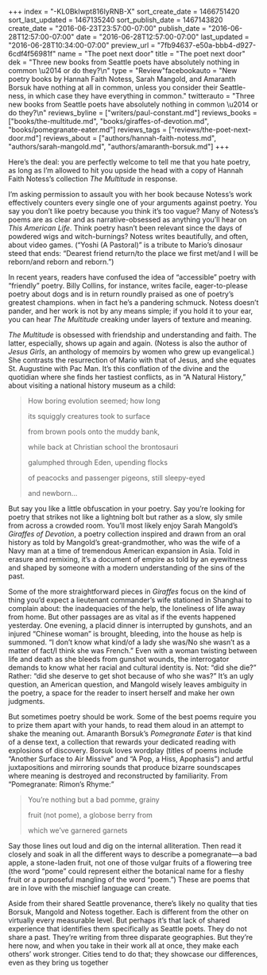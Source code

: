 +++
index = "-KL0BkIwpt816IyRNB-X"
sort_create_date = 1466751420
sort_last_updated = 1467135240
sort_publish_date = 1467143820
create_date = "2016-06-23T23:57:00-07:00"
publish_date = "2016-06-28T12:57:00-07:00"
date = "2016-06-28T12:57:00-07:00"
last_updated = "2016-06-28T10:34:00-07:00"
preview_url = "7fb94637-e50a-bbb4-d927-6cdf4f56981f"
name = "The poet next door"
title = "The poet next door"
dek = "Three new books from Seattle poets have absolutely nothing in common \u2014 or do they?\n"
type = "Review"facebookauto = "New poetry books by Hannah Faith Notess, Sarah Mangold, and Amaranth Borsuk have nothing at all in common, unless you consider their Seattle-ness, in which case they have everything in common."
twitterauto = "Three new books from Seattle poets have absolutely nothing in common \u2014 or do they?\n"
reviews_byline = ["writers/paul-constant.md"]
reviews_books = ["books/the-multitude.md", "books/giraffes-of-devotion.md", "books/pomegranate-eater.md"]
reviews_tags = ["reviews/the-poet-next-door.md"]
reviews_about = ["authors/hannah-faith-notess.md", "authors/sarah-mangold.md", "authors/amaranth-borsuk.md"]
+++

Here’s the deal: you are perfectly welcome to tell me that you hate poetry, as long as I’m allowed to hit you upside the head with a copy of Hannah Faith Notess’s collection *The Multitude* in response. 

I’m asking permission to assault you with her book because Notess’s work effectively counters every single one of your arguments against poetry. You say you don’t like poetry because you think it’s too vague? Many of Notess’s poems are as clear and as narrative-obsessed as anything you’ll hear on *This American Life*. Think poetry hasn’t been relevant since the days of powdered wigs and witch-burnings? Notess writes beautifully, and often, about video games. (“Yoshi (A Pastoral)” is a tribute to Mario’s dinosaur steed that ends: “Dearest friend return/to the place we first met/and I will be reborn/and reborn and reborn.”)

In recent years, readers have confused the idea of “accessible” poetry with “friendly” poetry. Billy Collins, for instance, writes facile, eager-to-please poetry about dogs and is in return roundly praised as one of poetry’s greatest champions. when in fact he’s a pandering schmuck. Notess doesn’t pander, and her work is not by any means simple; if you hold it to your ear, you can hear *The Multitude* creaking under layers of texture and meaning. 

*The Multitude* is obsessed with friendship and understanding and faith. The latter, especially, shows up again and again. (Notess is also the author of *Jesus Girls*, an anthology of memoirs by women who grew up evangelical.) She contrasts the resurrection of Mario with that of Jesus, and she equates St. Augustine with Pac Man. It’s this conflation of the divine and the quotidian where she finds her tastiest conflicts, as in “A Natural History,” about visiting a national history museum as a child:

<blockquote><p>How boring evolution seemed; how long</p>
<p>its squiggly creatures took to surface</p>
<p>from brown pools onto the muddy bank,</p>
<p>while back at Christian school the brontosauri</p>
<p>galumphed through Eden, upending flocks</p>
<p>of peacocks and passenger pigeons, still sleepy-eyed</p>
<p>and newborn…</p></blockquote>

<div class="break"></div>

But say you like a little obfuscation in your poetry. Say you’re looking for poetry that strikes not like a lightning bolt but rather as a slow, sly smile from across a crowded room. You’ll most likely enjoy Sarah Mangold’s *Giraffes of Devotion*, a poetry collection inspired and drawn from an oral history as told by Mangold’s great-grandmother, who was the wife of a Navy man at a time of tremendous American expansion in Asia. Told in erasure and remixing, it’s a document of empire as told by an eyewitness and shaped by someone with a modern understanding of the sins of the past.

Some of the more straightforward pieces in *Giraffes* focus on the kind of thing you’d expect a lieutenant commander’s wife stationed in Shanghai to complain about: the inadequacies of the help, the loneliness of life away from home. But other passages are as vital as if the events happened yesterday. One evening, a placid dinner is interrupted by gunshots, and an injured “Chinese woman” is brought, bleeding, into the house as help is summoned. “I don’t know what kind/of a lady she was/No she wasn’t as a matter of fact/I think she was French.” Even with a woman twisting between life and death as she bleeds from gunshot wounds, the interrogator demands to know what her racial and cultural identity is. Not: “did she die?” Rather: “did she deserve to get shot because of who she was?”  It’s an ugly question, an American question, and Mangold wisely leaves ambiguity in the poetry, a space for the reader to insert herself and make her own judgments.

<div class="break"></div>

But sometimes poetry should be work. Some of the best poems require you to prize them apart with your hands, to read them aloud in an attempt to shake the meaning out. Amaranth Borsuk’s *Pomegranate Eater* is that kind of a dense text, a collection that rewards your dedicated reading with explosions of discovery. Borsuk loves wordplay (titles of poems include “Another Surface to Air Missive” and “A Pop, a Hiss, Apophasis”) and artful juxtapositions and mirroring sounds that produce bizarre soundscapes where meaning is destroyed and reconstructed by familiarity. From “Pomegranate: Rimon’s Rhyme:”

<blockquote><p>You’re nothing but a bad pomme, grainy</p>
<p>fruit (not pome), a globose berry from</p>
<p>which we’ve garnered garnets</p></blockquote>

Say those lines out loud and dig on the internal alliteration. Then read it closely and soak in all the different ways to describe a pomegranate—a bad apple, a stone-laden fruit, not one of those vulgar fruits of a flowering tree (the word “pome” could represent either the botanical name for a fleshy fruit or a purposeful mangling of the word “poem.”) These are poems that are in love with the mischief language can create.

<div class="break"></div>

Aside from their shared Seattle provenance, there’s likely no quality that ties Borsuk, Mangold and Notess together. Each is different from the other on virtually every measurable level. But perhaps it’s that lack of shared experience that identifies them specifically as Seattle poets. They do not share a past. They’re writing from three disparate geographies. But they’re here now, and when you take in their work all at once, they make each others’ work stronger. Cities tend to do that; they showcase our differences, even as they bring us together